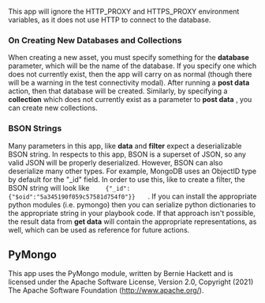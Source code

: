 This app will ignore the HTTP_PROXY and HTTPS_PROXY environment variables, as it does not use HTTP
to connect to the database.

### On Creating New Databases and Collections

When creating a new asset, you must specify something for the **database** parameter, which will be
the name of the database. If you specify one which does not currently exist, then the app will carry
on as normal (though there will be a warning in the test connectivity modal). After running a **post
data** action, then that database will be created. Similarly, by specifying a **collection** which
does not currently exist as a parameter to **post data** , you can create new collections.

### BSON Strings

Many parameters in this app, like **data** and **filter** expect a deserializable BSON string. In
respects to this app, BSON is a superset of JSON, so any valid JSON will be properly deserialized.
However, BSON can also deserialize many other types. For example, MongoDB uses an ObjectID type by
default for the "\_id" field. In order to use this, like to create a filter, the BSON string will
look like `     {"_id": {"$oid":"5a345190f059c57581d754f0"}}    ` . If you can install the
appropriate python modules (i.e. pymongo) then you can serialize python dictionaries to the
appropriate string in your playbook code. If that approach isn't possible, the result data from
**get data** will contain the appropriate representations, as well, which can be used as reference
for future actions.

## PyMongo

This app uses the PyMongo module, written by Bernie Hackett and is licensed under the Apache
Software License, Version 2.0, Copyright (2021) The Apache Software Foundation
(http://www.apache.org/).

